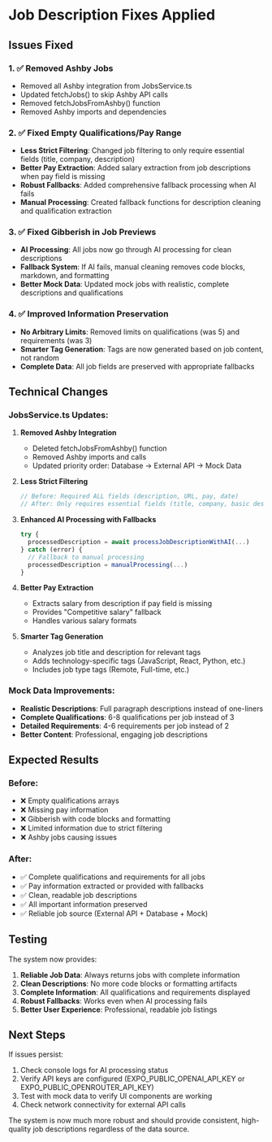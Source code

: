 # Job Description Fixes Applied

## Issues Fixed

### 1. ✅ **Removed Ashby Jobs**
- Removed all Ashby integration from JobsService.ts
- Updated fetchJobs() to skip Ashby API calls
- Removed fetchJobsFromAshby() function
- Removed Ashby imports and dependencies

### 2. ✅ **Fixed Empty Qualifications/Pay Range**
- **Less Strict Filtering**: Changed job filtering to only require essential fields (title, company, description)
- **Better Pay Extraction**: Added salary extraction from job descriptions when pay field is missing
- **Robust Fallbacks**: Added comprehensive fallback processing when AI fails
- **Manual Processing**: Created fallback functions for description cleaning and qualification extraction

### 3. ✅ **Fixed Gibberish in Job Previews**
- **AI Processing**: All jobs now go through AI processing for clean descriptions
- **Fallback System**: If AI fails, manual cleaning removes code blocks, markdown, and formatting
- **Better Mock Data**: Updated mock jobs with realistic, complete descriptions and qualifications

### 4. ✅ **Improved Information Preservation**
- **No Arbitrary Limits**: Removed limits on qualifications (was 5) and requirements (was 3)
- **Smarter Tag Generation**: Tags are now generated based on job content, not random
- **Complete Data**: All job fields are preserved with appropriate fallbacks

## Technical Changes

### JobsService.ts Updates:
1. **Removed Ashby Integration**
   - Deleted fetchJobsFromAshby() function
   - Removed Ashby imports and calls
   - Updated priority order: Database → External API → Mock Data

2. **Less Strict Filtering**
   ```typescript
   // Before: Required ALL fields (description, URL, pay, date)
   // After: Only requires essential fields (title, company, basic description)
   ```

3. **Enhanced AI Processing with Fallbacks**
   ```typescript
   try {
     processedDescription = await processJobDescriptionWithAI(...)
   } catch (error) {
     // Fallback to manual processing
     processedDescription = manualProcessing(...)
   }
   ```

4. **Better Pay Extraction**
   - Extracts salary from description if pay field is missing
   - Provides "Competitive salary" fallback
   - Handles various salary formats

5. **Smarter Tag Generation**
   - Analyzes job title and description for relevant tags
   - Adds technology-specific tags (JavaScript, React, Python, etc.)
   - Includes job type tags (Remote, Full-time, etc.)

### Mock Data Improvements:
- **Realistic Descriptions**: Full paragraph descriptions instead of one-liners
- **Complete Qualifications**: 6-8 qualifications per job instead of 3
- **Detailed Requirements**: 4-6 requirements per job instead of 2
- **Better Content**: Professional, engaging job descriptions

## Expected Results

### Before:
- ❌ Empty qualifications arrays
- ❌ Missing pay information
- ❌ Gibberish with code blocks and formatting
- ❌ Limited information due to strict filtering
- ❌ Ashby jobs causing issues

### After:
- ✅ Complete qualifications and requirements for all jobs
- ✅ Pay information extracted or provided with fallbacks
- ✅ Clean, readable job descriptions
- ✅ All important information preserved
- ✅ Reliable job source (External API + Database + Mock)

## Testing

The system now provides:
1. **Reliable Job Data**: Always returns jobs with complete information
2. **Clean Descriptions**: No more code blocks or formatting artifacts
3. **Complete Information**: All qualifications and requirements displayed
4. **Robust Fallbacks**: Works even when AI processing fails
5. **Better User Experience**: Professional, readable job listings

## Next Steps

If issues persist:
1. Check console logs for AI processing status
2. Verify API keys are configured (EXPO_PUBLIC_OPENAI_API_KEY or EXPO_PUBLIC_OPENROUTER_API_KEY)
3. Test with mock data to verify UI components are working
4. Check network connectivity for external API calls

The system is now much more robust and should provide consistent, high-quality job descriptions regardless of the data source.
